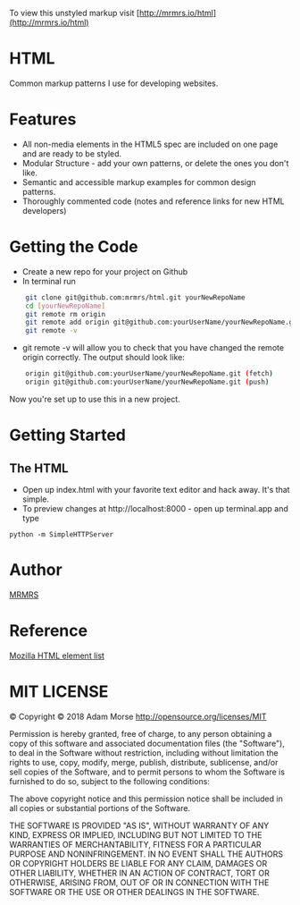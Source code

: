 To view this unstyled markup visit [http://mrmrs.io/html](http://mrmrs.io/html)

# HTML

Common markup patterns I use for developing websites.

# Features

* All non-media elements in the HTML5 spec are included on one page and are ready to be styled.
* Modular Structure - add your own patterns, or delete the ones you don't like.
* Semantic and accessible markup examples for common design patterns.
* Thoroughly commented code (notes and reference links for new HTML developers)

# Getting the Code

* Create a new repo for your project on Github
* In terminal run
```bash
    git clone git@github.com:mrmrs/html.git yourNewRepoName
    cd [yourNewRepoName]
    git remote rm origin
    git remote add origin git@github.com:yourUserName/yourNewRepoName.git
    git remote -v
```

* git remote -v will allow you to check that you have changed the remote origin correctly. The output should look like:
```bash
    origin git@github.com:yourUserName/yourNewRepoName.git (fetch)
    origin git@github.com:yourUserName/yourNewRepoName.git (push)
```

Now you're set up to use this in a new project.

# Getting Started

## The HTML
* Open up index.html with your favorite text editor and hack away. It's that simple.
* To preview changes at http://localhost:8000 - open up terminal.app and type
```
python -m SimpleHTTPServer
```

# Author
[MRMRS](http://mrmrs.cc "Adam Morse - Designer Developer")

# Reference
[Mozilla HTML element list](http://https://developer.mozilla.org/en-US/docs/Web/Guide/HTML/HTML5/HTML5_element_list "Mozilla HTML element list")

# MIT LICENSE
© Copyright © 2018 Adam Morse http://opensource.org/licenses/MIT

Permission is hereby granted, free of charge, to any person obtaining a copy of this software and associated documentation files (the "Software"), to deal in the Software without restriction, including without limitation the rights to use, copy, modify, merge, publish, distribute, sublicense, and/or sell copies of the Software, and to permit persons to whom the Software is furnished to do so, subject to the following conditions:

The above copyright notice and this permission notice shall be included in all copies or substantial portions of the Software.

THE SOFTWARE IS PROVIDED "AS IS", WITHOUT WARRANTY OF ANY KIND, EXPRESS OR IMPLIED, INCLUDING BUT NOT LIMITED TO THE WARRANTIES OF MERCHANTABILITY, FITNESS FOR A PARTICULAR PURPOSE AND NONINFRINGEMENT. IN NO EVENT SHALL THE AUTHORS OR COPYRIGHT HOLDERS BE LIABLE FOR ANY CLAIM, DAMAGES OR OTHER LIABILITY, WHETHER IN AN ACTION OF CONTRACT, TORT OR OTHERWISE, ARISING FROM, OUT OF OR IN CONNECTION WITH THE SOFTWARE OR THE USE OR OTHER DEALINGS IN THE SOFTWARE.
